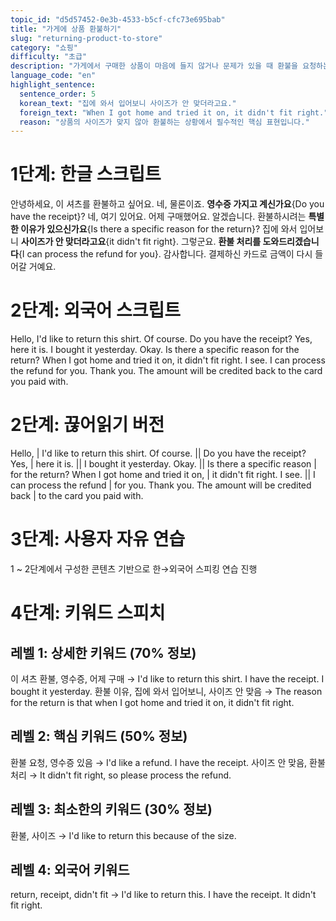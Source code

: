 ```yaml
---
topic_id: "d5d57452-0e3b-4533-b5cf-cfc73e695bab"
title: "가게에 상품 환불하기"
slug: "returning-product-to-store"
category: "쇼핑"
difficulty: "초급"
description: "가게에서 구매한 상품이 마음에 들지 않거나 문제가 있을 때 환불을 요청하는 상황의 대화입니다."
language_code: "en"
highlight_sentence:
  sentence_order: 5
  korean_text: "집에 와서 입어보니 사이즈가 안 맞더라고요."
  foreign_text: "When I got home and tried it on, it didn't fit right."
  reason: "상품의 사이즈가 맞지 않아 환불하는 상황에서 필수적인 핵심 표현입니다."
---
```


# 1단계: 한글 스크립트

안녕하세요, 이 셔츠를 환불하고 싶어요.
네, 물론이죠. **영수증 가지고 계신가요**{Do you have the receipt}?
네, 여기 있어요. 어제 구매했어요.
알겠습니다. 환불하시려는 **특별한 이유가 있으신가요**{Is there a specific reason for the return}?
집에 와서 입어보니 **사이즈가 안 맞더라고요**{it didn't fit right}.
그렇군요. **환불 처리를 도와드리겠습니다**{I can process the refund for you}.
감사합니다.
결제하신 카드로 금액이 다시 들어갈 거예요.

# 2단계: 외국어 스크립트

Hello, I'd like to return this shirt.
Of course. Do you have the receipt?
Yes, here it is. I bought it yesterday.
Okay. Is there a specific reason for the return?
When I got home and tried it on, it didn't fit right.
I see. I can process the refund for you.
Thank you.
The amount will be credited back to the card you paid with.

# 2단계: 끊어읽기 버전

Hello, | I'd like to return this shirt.
Of course. || Do you have the receipt?
Yes, | here it is. || I bought it yesterday.
Okay. || Is there a specific reason | for the return?
When I got home and tried it on, | it didn't fit right.
I see. || I can process the refund | for you.
Thank you.
The amount will be credited back | to the card you paid with.

# 3단계: 사용자 자유 연습

1 ~ 2단계에서 구성한 콘텐츠 기반으로 한→외국어 스피킹 연습 진행

# 4단계: 키워드 스피치

## 레벨 1: 상세한 키워드 (70% 정보)

이 셔츠 환불, 영수증, 어제 구매 → I'd like to return this shirt. I have the receipt. I bought it yesterday.
환불 이유, 집에 와서 입어보니, 사이즈 안 맞음 → The reason for the return is that when I got home and tried it on, it didn't fit right.

## 레벨 2: 핵심 키워드 (50% 정보)

환불 요청, 영수증 있음 → I'd like a refund. I have the receipt.
사이즈 안 맞음, 환불 처리 → It didn't fit right, so please process the refund.

## 레벨 3: 최소한의 키워드 (30% 정보)

환불, 사이즈 → I'd like to return this because of the size.

## 레벨 4: 외국어 키워드

return, receipt, didn't fit → I'd like to return this. I have the receipt. It didn't fit right.
